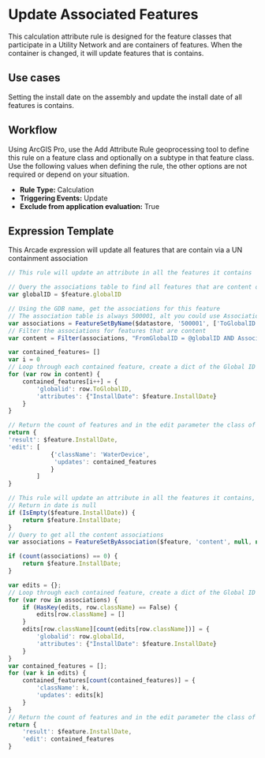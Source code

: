 # Update Associated Features

This calculation attribute rule is designed for the feature classes that participate in a Utility Network and are containers of features.  When the container is changed, it will update features that is contains.

## Use cases

Setting the install date on the assembly and update the install date of all features is contains.

## Workflow

Using ArcGIS Pro, use the Add Attribute Rule geoprocessing tool to define this rule on a feature class and optionally on a subtype in that feature class.  Use the following values when defining the rule, the other options are not required or depend on your situation.
  
  - **Rule Type:** Calculation
  - **Triggering Events:** Update
  - **Exclude from application evaluation:** True


## Expression Template

This Arcade expression will update all features that are contain via a UN containment association

```js
// This rule will update an attribute in all the features it contains

// Query the associations table to find all features that are content of feature.
var globalID = $feature.globalID

// Using the GDB name, get the associations for this feature
// The association table is always 500001, alt you could use Associations
var associations = FeatureSetByName($datastore, '500001', ['ToGlobalID','FromGlobalID','AssociationType'], false)
// Filter the associations for features that are content
var content = Filter(associations, "FromGlobalID = @globalID AND AssociationType = 2")

var contained_features= []
var i = 0
// Loop through each contained feature, create a dict of the Global ID and the new install date
for (var row in content) {
    contained_features[i++] = {
        'globalid': row.ToGlobalID,
        'attributes': {"InstallDate": $feature.InstallDate}    
    }
}

// Return the count of features and in the edit parameter the class of features to update and the list of updates
return {
'result': $feature.InstallDate,
'edit': [
            {'className': 'WaterDevice',
             'updates': contained_features
            } 
        ]
}
```







```js
// This rule will update an attribute in all the features it contains, requires ArcGIS Pro 2.5
// Return in date is null
if (IsEmpty($feature.InstallDate)) {
    return $feature.InstallDate;
}
// Query to get all the content associations
var associations = FeatureSetByAssociation($feature, 'content', null, null, ['*'], false);

if (count(associations) == 0) {
    return $feature.InstallDate;
}

var edits = {};
// Loop through each contained feature, create a dict of the Global ID and the new install date
for (var row in associations) {
    if (HasKey(edits, row.className) == False) {
        edits[row.className] = []
    }
    edits[row.className][count(edits[row.className])] = {
        'globalid': row.globalId,
        'attributes': {"InstallDate": $feature.InstallDate}
    }
}
var contained_features = [];
for (var k in edits) {
    contained_features[count(contained_features)] = {
        'className': k,
        'updates': edits[k]
    }
}
// Return the count of features and in the edit parameter the class of features to update and the list of updates
return {
    'result': $feature.InstallDate,
    'edit': contained_features
}
```